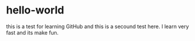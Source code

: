 # hello-world
this is a test for learning GitHub
and this is a secound test here. I learn very fast and its make fun.
